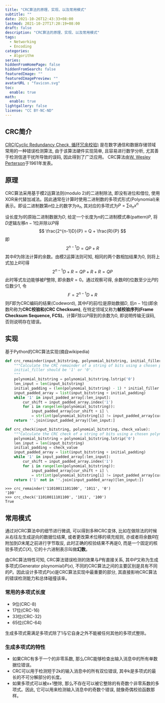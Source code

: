 ```yaml
---
title: "CRC算法的原理、实现、以及常用模式"
subtitle: ""
date: 2021-10-26T12:43:33+08:00
lastmod: 2021-10-27T17:20:19+08:00
draft: false
description: "CRC算法的原理、实现、以及常用模式"
tags:
  - Networking
  - Encoding
categories:
  - Algorithm
series:
hiddenFromHomePage: false
hiddenFromSearch: false
featuredImage: ""
featuredImagePreview: ""
avatarURL : "favicon.svg"
toc:
  enable: true
math:
  enable: true
lightgallery: false
license: "CC BY-NC-ND"
---
```

<!-- Main Content -->

## CRC简介

[CRC(Cyclic Redundancy Check, 循环冗余校验)](https://wikipedia.org/wiki/Cyclic_redundancy_check)
是在数字通信和数据存储领域常用的一种错误检测算法, 由于该算法硬件实现简单,
且容易进行数学分析, 尤其善于检测信道干扰所导致的误码, 因此得到了广泛应用。
CRC算法由[W. Wesley Perterson](https://wikipedia.org/wiki/W._Wesley_Peterson)于1961年发表。

<!--more-->

## 原理

CRC算法采用基于模2运算法则(modulo 2)的二进制除法, 即没有进位和借位, 使用XOR来代替加减法。因此通常在计算时使用二进制数的多项式形式(Polynomial)来表示。即设二进制数第$n$位上的数字为$a_n$, 其对应的多项式为$P = \sum a_n x^n$

设长度为$l$的原始二进制数据为$D$, 给定一个长度为$n$的二进制模式串(pattern)$P$, 将$D$逻辑左移$n-1$位并除以$P$得
$$
  \frac{2^{n-1}D}{P} = Q + \frac{R}{P}
$$
即
$$
  2^{n-1}D = QP + R
$$
其中$R$为除法计算的余数。由模2运算法则可知, 相同的两个数相加结果为0, 则将上式加上$R$可得
$$
  2^{n-1}D+R = QP + R + R = QP
$$
此时等式左边能够被$P$整除, 即余数$R=0$。通过观察可得, 余数$R$的位数至少比$P$的位数少1, 令
$$
  F = 2^{n-1}D + R
$$
则$F$即为CRC编码的结果(Codeword), 其中$F$的前$l$位是原始数据$D$, 后$n-1$位(即余数$R$)称为**CRC校验和(CRC Checksum)**, 在特定领域又称为**帧校验序列(Frame Checksum Sequence, FCS)**。计算$F$除以$P$得到的余数为0, 即说明传输无误码, 否则说明存在错误。

## 实现

基于Python的CRC算法实现(摘自wikipedia)

```python
def crc_remainder(input_bitstring, polynomial_bitstring, initial_filler):
    """Calculate the CRC remainder of a string of bits using a chosen polynomial.
    initial_filler should be '1' or '0'.
    """
    polynomial_bitstring = polynomial_bitstring.lstrip('0')
    len_input = len(input_bitstring)
    initial_padding = (len(polynomial_bitstring) - 1) * initial_filler
    input_padded_array = list(input_bitstring + initial_padding)
    while '1' in input_padded_array[:len_input]:
        cur_shift = input_padded_array.index('1')
        for i in range(len(polynomial_bitstring)):
            input_padded_array[cur_shift + i] \
            = str(int(polynomial_bitstring[i] != input_padded_array[cur_shift + i]))
    return ''.join(input_padded_array)[len_input:]

def crc_check(input_bitstring, polynomial_bitstring, check_value):
    """Calculate the CRC check of a string of bits using a chosen polynomial."""
    polynomial_bitstring = polynomial_bitstring.lstrip('0')
    len_input = len(input_bitstring)
    initial_padding = check_value
    input_padded_array = list(input_bitstring + initial_padding)
    while '1' in input_padded_array[:len_input]:
        cur_shift = input_padded_array.index('1')
        for i in range(len(polynomial_bitstring)):
            input_padded_array[cur_shift + i] \
            = str(int(polynomial_bitstring[i] != input_padded_array[cur_shift + i]))
    return ('1' not in ''.join(input_padded_array)[len_input:])
```

```shell
>>> crc_remainder('11010011101100', '1011', '0')
'100'
>>> crc_check('11010011101100', '1011', '100')
True
```

## 常用模式

通过对CRC算法中的细节进行微调, 可以得到多种CRC变体, 比如在做除法的时候从右往左生成逆向的数据位结果, 或者更改算术位移的填充规则, 亦或者将余数$R$在附加到$D$末尾之前进行字节取反, 此时正确的校验结果不再是0, 而是一个固定的核验多项式$C(X)$, 它的十六进制表示叫做**幻数**。

由CRC算法特性可知, CRC算法错误检测的效果与$P$有直接关系, 其中$P$又称为生成多项式(Generator ploynomial)$P(x)$, 不同的CRC算法之间的主要区别是具有不同的$P$。因此设计多项式$P(x)$是CRC算法实现中最重要的部分, 其直接影响CRC算法的错误检测能力和总体碰撞该率。

### 常用的多项式长度

- 9位(CRC-8)
- 17位(CRC-16)
- 33位(CRC-32)
- 65位(CRC-64)

生成多项式需满足多项式除了1与它自身之外不能被任何其他的多项式整除。

### 生成多项式的特性

- 如果CRC有多于一个的非零系数, 那么CRC能够检查出输入消息中的所有单数据位错误。
- CRC可以用于检测短于2k的输入消息中的所有双位错误, 其中k是多项式的最长的不可分解部分的长度。
- 如果多项式可以被x+1整除, 那么不存在可以被它整除的有奇数个非零系数的多项式。因此, 它可以用来检测输入消息中的奇数个错误, 就像奇偶校验函数那样。
